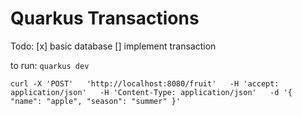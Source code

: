 # Quarkus Transactions 

Todo: 
[x] basic database 
[] implement transaction

to run:
`quarkus dev`

`curl -X 'POST'   'http://localhost:8080/fruit'   -H 'accept: application/json'   -H 'Content-Type: application/json'   -d '{
"name": "apple",
"season": "summer"
}'
`
